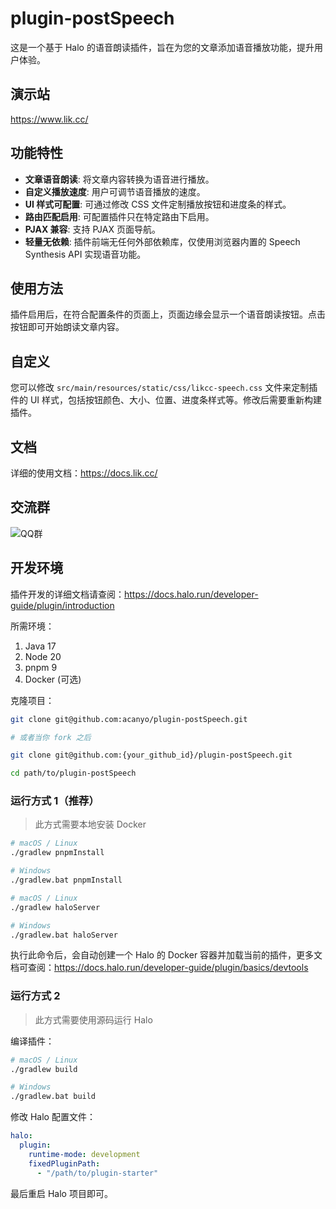 # plugin-postSpeech

这是一个基于 Halo 的语音朗读插件，旨在为您的文章添加语音播放功能，提升用户体验。
## 演示站

https://www.lik.cc/

## 功能特性

- **文章语音朗读**: 将文章内容转换为语音进行播放。
- **自定义播放速度**: 用户可调节语音播放的速度。
- **UI 样式可配置**: 可通过修改 CSS 文件定制播放按钮和进度条的样式。
- **路由匹配启用**: 可配置插件只在特定路由下启用。
- **PJAX 兼容**: 支持 PJAX 页面导航。
- **轻量无依赖**: 插件前端无任何外部依赖库，仅使用浏览器内置的 Speech Synthesis API 实现语音功能。

## 使用方法

插件启用后，在符合配置条件的页面上，页面边缘会显示一个语音朗读按钮。点击按钮即可开始朗读文章内容。

## 自定义

您可以修改 `src/main/resources/static/css/likcc-speech.css` 文件来定制插件的 UI 样式，包括按钮颜色、大小、位置、进度条样式等。修改后需要重新构建插件。

## 文档
详细的使用文档：https://docs.lik.cc/

## 交流群
![QQ群](https://www.lik.cc/upload/QQ%E7%BE%A4.png)


## 开发环境

插件开发的详细文档请查阅：<https://docs.halo.run/developer-guide/plugin/introduction>

所需环境：

1. Java 17
2. Node 20
3. pnpm 9
4. Docker (可选)

克隆项目：

```bash
git clone git@github.com:acanyo/plugin-postSpeech.git

# 或者当你 fork 之后

git clone git@github.com:{your_github_id}/plugin-postSpeech.git
```

```bash
cd path/to/plugin-postSpeech
```

### 运行方式 1（推荐）

> 此方式需要本地安装 Docker

```bash
# macOS / Linux
./gradlew pnpmInstall

# Windows
./gradlew.bat pnpmInstall
```

```bash
# macOS / Linux
./gradlew haloServer

# Windows
./gradlew.bat haloServer
```

执行此命令后，会自动创建一个 Halo 的 Docker 容器并加载当前的插件，更多文档可查阅：<https://docs.halo.run/developer-guide/plugin/basics/devtools>

### 运行方式 2

> 此方式需要使用源码运行 Halo

编译插件：

```bash
# macOS / Linux
./gradlew build

# Windows
./gradlew.bat build
```

修改 Halo 配置文件：

```yaml
halo:
  plugin:
    runtime-mode: development
    fixedPluginPath:
      - "/path/to/plugin-starter"
```

最后重启 Halo 项目即可。
